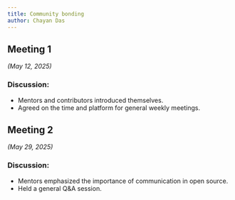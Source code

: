 ```yaml
---
title: Community bonding
author: Chayan Das
---
```

<!--
SPDX-License-Identifier: CC-BY-SA-4.0

SPDX-FileCopyrightText: 2025 Chayan Das <01chayandas@gmail.com>
-->

## Meeting 1

*(May 12, 2025)*

### Discussion:
- Mentors and contributors introduced themselves.
- Agreed on the time and platform for general weekly meetings.

## Meeting 2

*(May 29, 2025)*

### Discussion:
- Mentors emphasized the importance of communication in open source.
- Held a general Q&A session.


